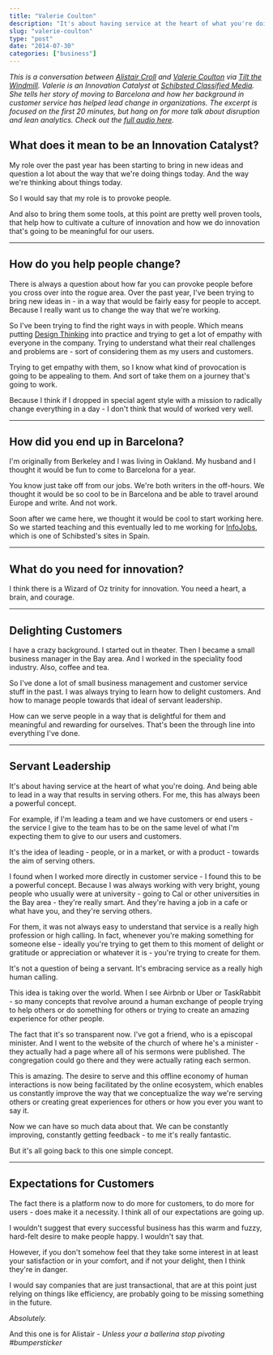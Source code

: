 ```yaml
---
title: "Valerie Coulton"
description: "It's about having service at the heart of what you're doing."
slug: "valerie-coulton"  
type: "post"
date: "2014-07-30"
categories: ["business"]
---
```


*This is a conversation between [Alistair Croll](http://tiltthewindmill.com/about-me/) and [Valerie Coulton](https://twitter.com/coultonv) via [Tilt the Windmill](http://tiltthewindmill.com/about/). Valerie is an  Innovation Catalyst at [Schibsted Classified Media](http://www.schibsted.com/). She tells her story of moving to Barcelona and how her background in customer service has helped lead change in organizations. The excerpt is focused on the first 20 minutes, but hang on for more talk about disruption and lean analytics. Check out the [full audio here](http://tiltthewindmill.com/innovation-culture-and-design-valerie-coulton/).* 

## What does it mean to be an Innovation Catalyst? 

My role over the past year has been starting to bring in new ideas and question a lot about the way that we're doing things today. And the way we're thinking about things today. 

So I would say that my role is to provoke people. 

And also to bring them some tools, at this point are pretty well proven tools, that help how to cultivate a culture of innovation and how we do innovation that's going to be meaningful for our users. 

* * * 

## How do you help people change? 

There is always a question about how far you can provoke people before you cross over into the rogue area. Over the past year, I've been trying to bring new ideas in - in a way that would be fairly easy for people to accept. Because I really want us to change the way that we're working. 

So I've been trying to find the right ways in with people. Which means putting [Design Thinking](http://dschool.stanford.edu/dgift/) into practice and trying to get a lot of empathy with everyone in the company. Trying to understand what their real challenges and problems are - sort of considering them as my users and customers. 

Trying to get empathy with them, so I know what kind of provocation is going to be appealing to them. And sort of take them on a journey that's going to work. 

Because I think if I dropped in special agent style with a mission to radically change everything in a day - I don't think that would of worked very well. 

* * * 

## How did you end up in Barcelona? 

I'm originally from Berkeley and I was living in Oakland. My husband and I thought it would be fun to come to Barcelona for a year. 

You know just take off from our jobs. We're both writers in the 
off-hours. We thought it would be so cool to be in Barcelona and be able to travel around Europe and write. And not work. 

Soon after we came here, we thought it would be cool to start working here. So we started teaching and this eventually led to me working for [InfoJobs](http://www.infojobs.com/), which is one of Schibsted's sites in Spain. 

* * *  

## What do you need for innovation? 

I think there is a Wizard of Oz trinity for innovation. You need a heart, a brain, and courage. 

* * * 

## Delighting Customers

I have a crazy background. I started out in theater. Then I became a small business manager in the Bay area. And I worked in the speciality food industry. Also, coffee and tea. 

So I've done a lot of small business management and customer service stuff in the past. I was always trying to learn how to delight customers. And how to manage people towards that ideal of servant leadership. 

How can we serve people in a way that is delightful for them and meaningful and rewarding for ourselves. That's been the through line into everything I've done. 

* * * 

## Servant Leadership 

It's about having service at the heart of what you're doing. And being able to lead in a way that results in serving others. For me, this has always been a powerful concept. 

For example, if I'm leading a team and we have customers or end users - the service I give to the team has to be on the same level of what I'm expecting them to give to our users and customers. 

It's the idea of leading - people, or in a market, or with a product - towards the aim of serving others. 

I found when I worked more directly in customer service - I found this to be a powerful concept. Because I was always working with very bright, young people who usually were at university - going to Cal or other universities in the Bay area - they're really smart. And they're having a job in a cafe or what have you, and they're serving others. 

For them, it was not always easy to understand that service is a really high profession or high calling. In fact, whenever you're making something for someone else - ideally you're trying to get them to this moment of delight or gratitude or appreciation or whatever it is - you're trying to create for them. 

It's not a question of being a servant. It's embracing service as a really high human calling. 

This idea is taking over the world. When I see Airbnb or Uber or TaskRabbit - so many concepts that revolve around a human exchange of people trying to help others or do something for others or trying to create an amazing experience for other people. 

The fact that it's so transparent now. I've got a friend, who is a episcopal minister. And I went to the website of the church of where he's a minister - they actually had a page where all of his sermons were published. The congregation could go there and they were actually rating each sermon. 

This is amazing. The desire to serve and this offline economy of human interactions is now being facilitated by the online ecosystem, which enables us constantly improve the way that we conceptualize the way we're serving others or creating great experiences for others or how you ever you want to say it. 

Now we can have so much data about that. We can be constantly improving, constantly getting feedback - to me it's really fantastic. 

But it's all going back to this one simple concept. 

* * * 

## Expectations for Customers

The fact there is a platform now to do more for customers, to do more for users - does make it a necessity. I think all of our expectations are going up. 

I wouldn't suggest that every successful business has this warm and fuzzy, hard-felt desire to make people happy. I wouldn't say that. 

However, if you don't somehow feel that they take some interest in at least your satisfaction or in your comfort, and if not your delight, then I think they're in danger. 

I would say companies that are just transactional, that are at this point just relying on things like efficiency, are probably going to be missing something in the future. 

*Absolutely.* 

And this one is for Alistair - *Unless your a ballerina stop pivoting #bumpersticker* 


 

 



